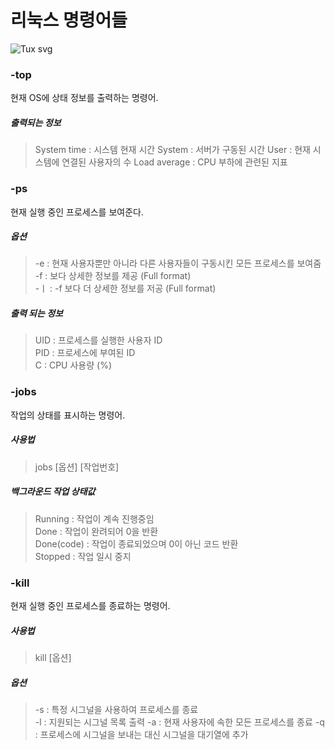# 리눅스 명령어들

![Tux svg](https://github.com/Juberqp/-/assets/50256472/8180791e-f411-4bff-a04c-2c20355302f0)

### -top
현재 OS에 상태 정보를 출력하는 명령어.  

##### 출력되는 정보
> System time : 시스템 현재 시간
> System : 서버가 구동된 시간
> User : 현재 시스템에 연결된 사용자의 수
> Load average : CPU 부하에 관련된 지표



### -ps
현재 실행 중인 프로세스를 보여준다.

##### 옵션
> -e : 현재 사용자뿐만 아니라 다른 사용자들이 구동시킨 모든 프로세스를 보여줌  
> -f : 보다 상세한 정보를 제공 (Full format)  
> -ㅣ : -f 보다 더 상세한 정보를 저공 (Full format)

##### 출력 되는 정보
> UID : 프로세스를 실행한 사용자 ID  
> PID : 프로세스에 부여된 ID  
> C : CPU 사용량 (%)



### -jobs
작업의 상태를 표시하는 명령어.

##### 사용법
> jobs [옵션] [작업번호]

##### 백그라운드 작업 상태값
> Running : 작업이 계속 진행중임  
> Done : 작업이 완려되어 0을 반환  
> Done(code) : 작업이 종료되었으며 0이 아닌 코드 반환  
> Stopped : 작업 일시 중지



### -kill
현재 실행 중인 프로세스를 종료하는 명령어.

##### 사용법
> kill [옵션] <PID>

##### 옵션
> -s : 특정 시그널을 사용하여 프로세스를 종료  
> -l : 지원되는 시그널 목록 출력 
> -a : 현재 사용자에 속한 모든 프로세스를 종료
> -q : 프로세스에 시그널을 보내는 대신 시그널을 대기열에 추가
